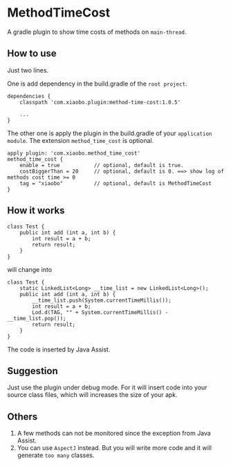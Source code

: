 # MethodTimeCost
A gradle plugin to show time costs of methods on `main-thread`.

## How to use
Just two lines.

One is add dependency in the build.gradle of the `root project`.

    dependencies {
        classpath 'com.xiaobo.plugin:method-time-cost:1.0.5'

        ...
    }

The other one is apply the plugin in the build.gradle of your `application module`. The extension `method_time_cost` is optional.

    apply plugin: 'com.xiaobo.method_time_cost'
    method_time_cost {
        enable = true           // optional, default is true.
        costBiggerThan = 20     // optional, default is 0. ==> show log of methods cost time >= 0
        tag = "xiaobo"          // optional, default is MethodTimeCost
    }

## How it works

    class Test {
        public int add (int a, int b) {
            int result = a + b;
            return result;
        }
    }

will change into

    class Test {
        static LinkedList<Long> __time_list = new LinkedList<Long>();
        public int add (int a, int b) {
            __time_list.push(System.currentTimeMillis());
            int result = a + b;
            Lod.d(TAG, "" + System.currentTimeMillis() - __time_list.pop());
            return result;
        }
    }

The code is inserted by Java Assist.

## Suggestion
Just use the plugin under debug mode. For it will insert code into your source class files, which will increases the size of your apk.

## Others
1. A few methods can not be monitored since the exception from Java Assist.
2. You can use `AspectJ` instead. But you will write more code and it will generate `too many` classes.